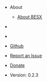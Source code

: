 - About
    - [About BESX](/#besx)
  
- []()
- []()  
- [Github](https://github.com/cadox8/besx)
- [Report an Issue](https://github.com/cadox8/besx/issues)
- [Donate](https://patreon.com/cadox8)  
- Version: 0.2.3
